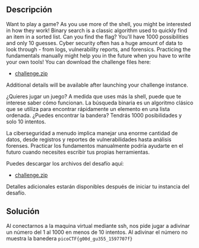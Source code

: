 ## Descripción
Want to play a game? As you use more of the shell, you might be interested in how they work! Binary search is a classic algorithm used to quickly find an item in a sorted list. Can you find the flag? You'll have 1000 possibilities and only 10 guesses. Cyber security often has a huge amount of data to look through - from logs, vulnerability reports, and forensics. Practicing the fundamentals manually might help you in the future when you have to write your own tools! You can download the challenge files here:
- [challenge.zip](https://artifacts.picoctf.net/c_atlas/19/challenge.zip)

Additional details will be available after launching your challenge instance.

¿Quieres jugar un juego? A medida que uses más la shell, puede que te interese saber cómo funcionan. La búsqueda binaria es un algoritmo clásico que se utiliza para encontrar rápidamente un elemento en una lista ordenada. ¿Puedes encontrar la bandera? Tendrás 1000 posibilidades y solo 10 intentos.

La ciberseguridad a menudo implica manejar una enorme cantidad de datos, desde registros y reportes de vulnerabilidades hasta análisis forenses. Practicar los fundamentos manualmente podría ayudarte en el futuro cuando necesites escribir tus propias herramientas.

Puedes descargar los archivos del desafío aquí:
- [challenge.zip](https://artifacts.picoctf.net/c_atlas/19/challenge.zip)

Detalles adicionales estarán disponibles después de iniciar tu instancia del desafío.
## Solución
Al conectarnos a la maquina virtual mediante ssh, nos pide jugar a adivinar un número del 1 al 1000 en menos de 10 intentos. Al adivinar el número no muestra la banedera `picoCTF{g00d_gu355_1597707f}`